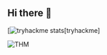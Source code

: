 ## Hi there 👋

[![tryhackme stats](https://raw.githubusercontent.com/nsaaron/nsaaron/master/assets/thm_propic.png)[tryhackme]

![THM](https://tryhackme.com/api/v2/badges/public-profile?userPublicId=1241551)



<!--
**nsaaron/nsaaron** is a ✨ _special_ ✨ repository because its `README.md` (this file) appears on your GitHub profile.

Here are some ideas to get you started:

- 🔭 I’m currently working on ...
- 🌱 I’m currently learning ...
- 👯 I’m looking to collaborate on ...
- 🤔 I’m looking for help with ...
- 💬 Ask me about ...
- 📫 How to reach me: ...
- 😄 Pronouns: ...
- ⚡ Fun fact: ...
-->
